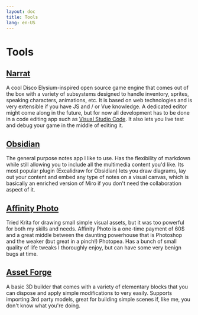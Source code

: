 ```yaml
---
layout: doc
title: Tools
lang: en-US
---
```


# Tools

## [Narrat](https://narrat.dev)

A cool Disco Elysium-inspired open source game engine that comes out of the box with a variety of subsystems designed to handle inventory, sprites, speaking characters, animations, etc. It is based on web technologies and is very extensible if you have JS and / or Vue knowledge.
A dedicated editor might come along in the future, but for now all development has to be done in a code editing app such as [Visual Studio Code](https://code.visualstudio.com).
It also lets you live test and debug your game in the middle of editing it.

## [Obsidian](https://obsidian.md) 

The general purpose notes app I like to use. Has the flexibility of markdown while still allowing you to include all the multimedia content you'd like. Its most popular plugin (Excalidraw for Obsidian) lets you draw diagrams, lay out your content and embed any type of notes on a visual canvas, which is basically an enriched version of Miro if you don't need the collaboration aspect of it.

## [Affinity Photo ](https://affinity.serif.com/fr/photo/)

Tried Krita for drawing small simple visual assets, but it was too powerful for both my skills and needs. Affinity Photo is a one-time payment of 60$ and a great middle between the daunting powerhouse that is Photoshop and the weaker (but great in a pinch!) Photopea. Has a bunch of small quality of life tweaks I thoroughly enjoy, but can have some very benign bugs at time.

## [Asset Forge](https://kenney.nl/tools/asset-forge)

A basic 3D builder that comes with a variety of elementary blocks that you can dispose and apply simple modifications to very easily. Supports importing 3rd party models, great for building simple scenes if, like me, you don't know what you're doing.